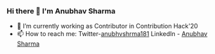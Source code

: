 ### Hi there 👋 I'm Anubhav Sharma
- 🔭 I’m currently working as Contributor in Contribution Hack'20
- 📫 How to reach me: Twitter-[anubhvshrma18](http://i.imgur.com/tXSoThF.png)[1] LinkedIn - [Anubhav Sharma](http://www.linkedin.com/in/anubhvshrma18)

[1]:(http://www.twitter.com/anubhvshrma18)
<!--
**anubhvshrma18/anubhvshrma18** is a ✨ _special_ ✨ repository because its `README.md` (this file) appears on your GitHub profile.

Here are some ideas to get you started:

- 🔭 I’m currently working on ...
- 🌱 I’m currently learning ...
- 👯 I’m looking to collaborate on ...
- 🤔 I’m looking for help with ...
- 💬 Ask me about ...
- 📫 How to reach me: ...
- 😄 Pronouns: ...
- ⚡ Fun fact: ...
-->
